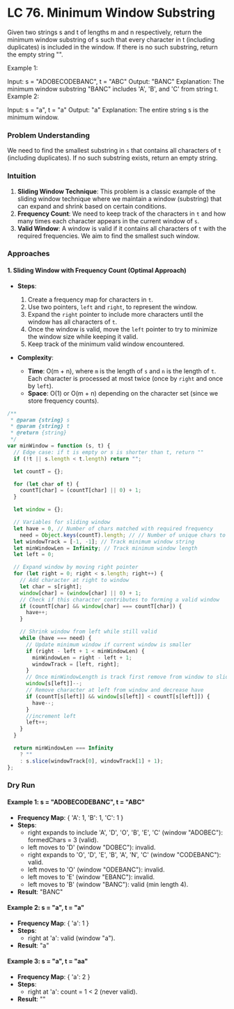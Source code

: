 # LC 76. Minimum Window Substring

Given two strings s and t of lengths m and n respectively, return the minimum window substring of s such that every character in t (including duplicates) is included in the window. If there is no such substring, return the empty string "".

Example 1:

Input: s = "ADOBECODEBANC", t = "ABC"
Output: "BANC"
Explanation: The minimum window substring "BANC" includes 'A', 'B', and 'C' from string t.
Example 2:

Input: s = "a", t = "a"
Output: "a"
Explanation: The entire string s is the minimum window.

### Problem Understanding

We need to find the smallest substring in `s` that contains all characters of `t` (including duplicates). If no such substring exists, return an empty string.

### Intuition

1. **Sliding Window Technique**: This problem is a classic example of the sliding window technique where we maintain a window (substring) that can expand and shrink based on certain conditions.
2. **Frequency Count**: We need to keep track of the characters in `t` and how many times each character appears in the current window of `s`.
3. **Valid Window**: A window is valid if it contains all characters of `t` with the required frequencies. We aim to find the smallest such window.

### Approaches

#### 1. Sliding Window with Frequency Count (Optimal Approach)

- **Steps**:

  1. Create a frequency map for characters in `t`.
  2. Use two pointers, `left` and `right`, to represent the window.
  3. Expand the `right` pointer to include more characters until the window has all characters of `t`.
  4. Once the window is valid, move the `left` pointer to try to minimize the window size while keeping it valid.
  5. Keep track of the minimum valid window encountered.

- **Complexity**:
  - **Time**: O(m + n), where `m` is the length of `s` and `n` is the length of `t`. Each character is processed at most twice (once by `right` and once by `left`).
  - **Space**: O(1) or O(m + n) depending on the character set (since we store frequency counts).

```javascript
/**
 * @param {string} s
 * @param {string} t
 * @return {string}
 */
var minWindow = function (s, t) {
  // Edge case: if t is empty or s is shorter than t, return ""
  if (!t || s.length < t.length) return "";

  let countT = {};

  for (let char of t) {
    countT[char] = (countT[char] || 0) + 1;
  }

  let window = {};

  // Variables for sliding window
  let have = 0, // Number of chars matched with required frequency
    need = Object.keys(countT).length; // // Number of unique chars to match
  let windowTrack = [-1, -1]; // Track minimum window string
  let minWindowLen = Infinity; // Track minimum window length
  let left = 0;

  // Expand window by moving right pointer
  for (let right = 0; right < s.length; right++) {
    // Add character at right to window
    let char = s[right];
    window[char] = (window[char] || 0) + 1;
    // Check if this character contributes to forming a valid window
    if (countT[char] && window[char] === countT[char]) {
      have++;
    }

    // Shrink window from left while still valid
    while (have === need) {
      // Update minimum window if current window is smaller
      if (right - left + 1 < minWindowLen) {
        minWindowLen = right - left + 1;
        windowTrack = [left, right];
      }
      // Once minWindowLength is track first remove from window to slide to next
      window[s[left]]--;
      // Remove character at left from window and decrease have
      if (countT[s[left]] && window[s[left]] < countT[s[left]]) {
        have--;
      }
      //increment left
      left++;
    }
  }

  return minWindowLen === Infinity
    ? ""
    : s.slice(windowTrack[0], windowTrack[1] + 1);
};
```

### Dry Run

#### Example 1: s = "ADOBECODEBANC", t = "ABC"

- **Frequency Map**: { 'A': 1, 'B': 1, 'C': 1 }
- **Steps**:
  - right expands to include 'A', 'D', 'O', 'B', 'E', 'C' (window "ADOBEC"): formedChars = 3 (valid).
  - left moves to 'D' (window "DOBEC"): invalid.
  - right expands to 'O', 'D', 'E', 'B', 'A', 'N', 'C' (window "CODEBANC"): valid.
  - left moves to 'O' (window "ODEBANC"): invalid.
  - left moves to 'E' (window "EBANC"): invalid.
  - left moves to 'B' (window "BANC"): valid (min length 4).
- **Result**: "BANC"

#### Example 2: s = "a", t = "a"

- **Frequency Map**: { 'a': 1 }
- **Steps**:
  - right at 'a': valid (window "a").
- **Result**: "a"

#### Example 3: s = "a", t = "aa"

- **Frequency Map**: { 'a': 2 }
- **Steps**:
  - right at 'a': count = 1 < 2 (never valid).
- **Result**: ""
